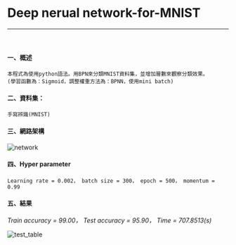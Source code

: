 # Deep nerual network-for-MNIST
---
　
#### 一、概述
```
本程式為使用python語法。用BPN來分類MNIST資料集，並增加層數來觀察分類效果。
(學習函數為：Sigmoid，調整權重方法為：BPNN，使用mini batch)
```

#### 二、資料集：
```
手寫辨識(MNIST)
```

#### 三、網路架構 

![network](https://i.imgur.com/JUQjw6X.jpg)

#### 四、Hyper parameter
```
Learning rate = 0.002， batch size = 300， epoch = 500， momentum = 0.99
```

#### 五、結果
*Train accuracy = 99.00， Test accuracy = 95.90， Time = 707.8513(s)*

![test_table](https://i.imgur.com/FGaa191.jpg)








